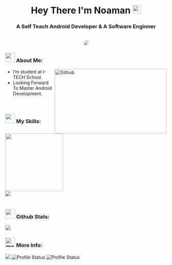 <h1 align="center">Hey There I'm Noaman <img src="https://media.giphy.com/media/hvRJCLFzcasrR4ia7z/giphy.gif" width="26" /></h1>
<h3 align="center">A Self Teach Android Developer & A Software Enginner</h3>
<br />
<!-- Gif -->
<div align="center" >
<img style="border-radius: 10px" src="https://media.giphy.com/media/ZVik7pBtu9dNS/giphy.gif">
</div>

<!-- About Me Section -->
<div>
<h3>
<img src="https://media.giphy.com/media/ABiB3kRDZ9HQXsmb7b/giphy.gif" width="30">
  About Me:
</h3>
  </div>
  <img width="350" height="201.25" align="right" alt="Github" src="https://github.githubassets.com/images/modules/profile/profile-first-issue-dark.svg" />
  
- I’m student at I-TECH School.
- Looking Forward To Master Android Development.

<br />

<!-- My Skills -->
<div>
<h3>
  <img src="https://media2.giphy.com/media/QssGEmpkyEOhBCb7e1/giphy.gif?cid=ecf05e47a0n3gi1bfqntqmob8g9aid1oyj2wr3ds3mg700bl&rid=giphy.gif" width="30">
  My Skills:
</h3>
</div>

<div>
<img height="180" src="https://github-readme-streak-stats.herokuapp.com?user=KhaledMahmoud13&theme=dark&hide_border=true&border_radius=5&date_format=M%20j%5B%2C%20Y%5D">
  <br />
<img src="https://github-readme-stats.vercel.app/api/top-langs/?username=KhaledMahmoud13&layout=compact&theme=dark">
</div>

<br />

<!-- Github State -->
<div>
<h3>
  <img src="https://i.pinimg.com/originals/65/c4/f4/65c4f452571be1261e9c623f7da488ac.gif" width="30"> 
  Github Stats:
</h3>
  <img src="https://github-readme-stats.vercel.app/api?username=KhaledMahmoud13&show_icons=true&theme=dark">
</div>

<!-- More Info -->
<div>
  <h3>
    <img width="30" src="https://media.giphy.com/media/MXuvFNv8nLYP8GdYUD/giphy.gif" alt="more info icon">
    More Info:
  </h3>
</div>


<div align="left">
<img src="http://github-profile-summary-cards.vercel.app/api/cards/profile-details?username=KhaledMahmoud13&theme=nord_dark">
<img src="http://github-profile-summary-cards.vercel.app/api/cards/stats?username=KhaledMahmoud13&theme=nord_dark" alt="Profile Status">
<img src="http://github-profile-summary-cards.vercel.app/api/cards/productive-time?username=KhaledMahmoud13&theme=nord_dark&utcOffset=8" alt="Profile Status">
</div>

<br />
<!-- Contact Me -->
<!-- <div>
  <h3>
    <img width="30" src="https://media.giphy.com/media/Kd5t8Q0aUDui9yaf9n/giphy.gif" alt="contact us icon">
    Feel Free To Contact:
  </h3>
</div> -->





